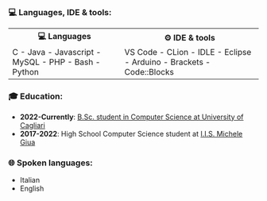 ### **💻 Languages, IDE & tools:**
<table>
  <tr>
    <th><b>💻 Languages</b></th>
    <th><b>⚙️ IDE & tools</b></th>
  </tr>
  <tr>
    <td>
      C - Java - Javascript - MySQL - PHP - Bash - Python
    </td>
    <td>
      VS Code - CLion - IDLE - Eclipse - Arduino - Brackets - Code::Blocks
    </td>
  </tr>
</table>

### **🎓 Education:**
- **2022-Currently**: [B.Sc. student in Computer Science at University of Cagliari](https://web.unica.it/unica/it/crs_60_61.page)
- **2017-2022**: High School Computer Science student at [I.I.S. Michele Giua](https://www.giua.edu.it/)

### **🌐 Spoken languages:**
- Italian
- English

<!--
**enricogarau/enricogarau** is a ✨ _special_ ✨ repository because its `README.md` (this file) appears on your GitHub profile.

Here are some ideas to get you started:

- 🔭 I’m currently working on ...
- 🌱 I’m currently learning ...
- 👯 I’m looking to collaborate on ...
- 🤔 I’m looking for help with ...
- 💬 Ask me about ...
- 📫 How to reach me: ...
- 😄 Pronouns: ...
- ⚡ Fun fact: ...
-->
